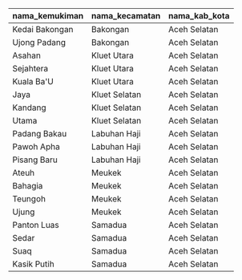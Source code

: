 |nama_kemukiman|nama_kecamatan|nama_kab_kota|
|--------------|--------------|-------------|
|Kedai Bakongan|Bakongan      |Aceh Selatan |
|Ujong Padang  |Bakongan      |Aceh Selatan |
|Asahan        |Kluet Utara   |Aceh Selatan |
|Sejahtera     |Kluet Utara   |Aceh Selatan |
|Kuala Ba\'U   |Kluet Utara   |Aceh Selatan |
|Jaya          |Kluet Selatan |Aceh Selatan |
|Kandang       |Kluet Selatan |Aceh Selatan |
|Utama         |Kluet Selatan |Aceh Selatan |
|Padang Bakau  |Labuhan Haji  |Aceh Selatan |
|Pawoh Apha    |Labuhan Haji  |Aceh Selatan |
|Pisang Baru   |Labuhan Haji  |Aceh Selatan |
|Ateuh         |Meukek        |Aceh Selatan |
|Bahagia       |Meukek        |Aceh Selatan |
|Teungoh       |Meukek        |Aceh Selatan |
|Ujung         |Meukek        |Aceh Selatan |
|Panton Luas   |Samadua       |Aceh Selatan |
|Sedar         |Samadua       |Aceh Selatan |
|Suaq          |Samadua       |Aceh Selatan |
|Kasik Putih   |Samadua       |Aceh Selatan |
